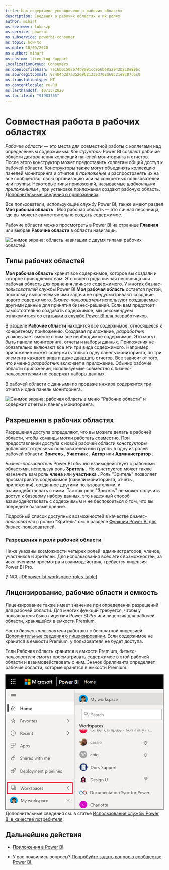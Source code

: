 ```yaml
---
title: Как содержимое упорядочено в рабочих областях
description: Cведения о рабочих областях и их ролях
author: mihart
ms.reviewer: lukaszp
ms.service: powerbi
ms.subservice: powerbi-consumer
ms.topic: how-to
ms.date: 10/09/2020
ms.author: mihart
ms.custom: licensing support
LocalizationGroup: Consumers
ms.openlocfilehash: 7e16b01508b74b8a91cc956be8a2942b2c0e89bc
ms.sourcegitcommit: 02484b2d7a352e96213353702d60c21e8c07c6c0
ms.translationtype: HT
ms.contentlocale: ru-RU
ms.lasthandoff: 10/13/2020
ms.locfileid: "91983765"
---
```

# <a name="collaborate-in-workspaces"></a>Совместная работа в рабочих областях

 *Рабочие области* — это места для совместной работы с коллегами над определенным содержимым. *Конструкторы* Power BI создают рабочие области для хранения коллекций панелей мониторинга и отчетов. После этого конструктор может предоставить коллегам общий доступ к рабочей области. Конструкторы также могут объединять коллекцию панелей мониторинга и отчетов в *приложение* и распространять их на все сообщество, свою организацию или на конкретных пользователей или группы. Некоторые типы приложений, называемые *шаблонными приложениями* , при установке приложения создают рабочую область. [Дополнительные сведения о приложениях](end-user-apps.md). 

 Все пользователи, использующие службу Power BI, также имеют раздел **Моя рабочая область** .  Моя рабочая область — это личная песочница, где вы можете самостоятельно создать содержимое.

 Рабочие области можно просмотреть в Power BI на странице **Главная** или выбрав **Рабочие области** в области навигации.

 ![Снимок экрана: область навигации с двумя типами рабочих областей.](media/end-user-workspaces/power-bi-home-workspace.png)

## <a name="types-of-workspaces"></a>Типы рабочих областей
**Моя рабочая область** хранит все содержимое, которое вы создали и которое принадлежит вам. Это своего рода личная песочница или рабочая область для хранения личного содержимого. У многих *бизнес-пользователей* службы Power BI **Моя рабочая область** остается пустой, поскольку выполняемые ими задачи не предусматривают создание нового содержимого. *Бизнес-пользователи* используют создаваемые другими данные для принятия бизнес-решений. Если вам предстоит самостоятельно создавать содержимое, мы рекомендуем ознакомиться со [статьями о службе Power BI для ](../create-reports/index.yml)разработчиков.

В разделе **Рабочие области** находится все содержимое, относящееся к конкретному приложению. Создавая приложение, *разработчик* упаковывает вместе с ним все необходимое содержимое. Это могут быть панели мониторинга, отчеты и наборы данных. Приложения не обязательно включают все эти три вида содержимого. Например, приложение может содержать только одну панель мониторинга, по три элемента каждого вида и даже двадцать отчетов. Все зависит от того, что именно *разработчик* включает в приложение. Обычно рабочие области приложений, используемые совместно с *бизнес-пользователями* не содержат наборы данных.

В рабочей области с данными по продаже инжира содержится три отчета и одна панель мониторинга. 

![Снимок экрана: рабочая область в меню "Рабочие области" и содержит отчеты и панель мониторинга.](media/end-user-workspaces/power-bi-app-workspace.png)

## <a name="permissions-in-the-workspaces"></a>Разрешения в рабочих областях

Разрешения доступа определяют, что вы можете делать в рабочей области, чтобы команды могли работать совместно.  При предоставлении доступа к новой рабочей области *конструкторы* добавляют отдельных пользователей или группы в одну из ролей рабочей области: **Зритель** , **Участник** , **Автор** или **Администратор** . 


*Бизнес-пользователь* Power BI обычно взаимодействует с рабочими областями, используя роль **Зритель** . Но *конструктор* может также назначить вам роль **члена** или **участника** . Роль "Зритель" позволяет просматривать содержимое (панели мониторинга, отчеты, приложения), созданное другими пользователями, и взаимодействовать с ними. Так как роль "Зритель" не может получить доступ к базовому набору данных, это надежный способ взаимодействовать с содержимым и не беспокоиться о том, что вы повредите базовые данные.


Подробный список доступных возможностей в качестве *бизнес-пользователя* с ролью "Зритель" см. в разделе [Функции Power BI для бизнес-пользователей](end-user-features.md).


### <a name="workspace-permissions-and-roles"></a>Разрешения и роли рабочей области

Ниже указаны возможности четырех ролей: администраторов, членов, участников и зрителей. Для использования всех этих возможностей, за исключением просмотра и взаимодействия, требуется лицензия Power BI Pro.

[!INCLUDE[power-bi-workspace-roles-table](../includes/power-bi-workspace-roles-table.md)]

## <a name="licensing-workspaces-and-capacity"></a>Лицензирование, рабочие области и емкость
Лицензирование также имеет значение при определении разрешений для рабочей области. Для многих функций требуется, чтобы у пользователя была лицензия Power BI *Pro* или лицензия для рабочей области, хранящейся в емкости Premium. 

Часто *бизнес-пользователи* работают с бесплатной лицензией. [Дополнительные сведения о лицензировании](end-user-license.md). Если содержимое не хранится в емкости Premium, у пользователя не будет доступа.

Если Рабочая область хранится в емкости Premium, *бизнес-пользователи* смогут просматривать содержимое в этой рабочей области и взаимодействовать с ним. Значок бриллианта определяет рабочие области, которые хранятся в емкости Premium.

![Выбранные рабочие области](media/end-user-workspaces/power-bi-diamonds.png) Дополнительные сведения см. в статье [Использование службы Power BI в качестве потребителя](end-user-license.md).



## <a name="next-steps"></a>Дальнейшие действия
* [Приложения в Power BI](end-user-apps.md)    

* У вас появились вопросы? [Попробуйте задать вопрос в сообществе Power BI.](https://community.powerbi.com/)

